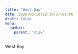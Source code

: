 ```yaml
---
title: "West Bay"
date: 2020-06-10T15:30:07+01:00
draft: false
menu:
  navbar:
    parent: "risk"
---
```


West Bay
